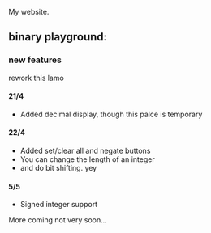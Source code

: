 My website.

## binary playground:
### new features
rework this lamo

#### 21/4
- Added decimal display, though this palce is temporary

#### 22/4
- Added set/clear all and negate buttons
- You can change the length of an integer
- and do bit shifting. yey

#### 5/5
- Signed integer support

More coming not very soon...
